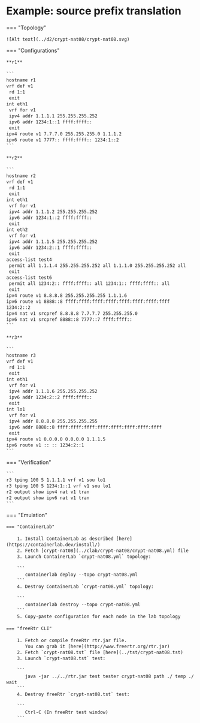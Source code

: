 # Example: source prefix translation

=== "Topology"

    ![Alt text](../d2/crypt-nat08/crypt-nat08.svg)

=== "Configurations"

    **r1**

    ```
    hostname r1
    vrf def v1
     rd 1:1
     exit
    int eth1
     vrf for v1
     ipv4 addr 1.1.1.1 255.255.255.252
     ipv6 addr 1234:1::1 ffff:ffff::
     exit
    ipv4 route v1 7.7.7.0 255.255.255.0 1.1.1.2
    ipv6 route v1 7777:: ffff:ffff:: 1234:1::2
    ```

    **r2**

    ```
    hostname r2
    vrf def v1
     rd 1:1
     exit
    int eth1
     vrf for v1
     ipv4 addr 1.1.1.2 255.255.255.252
     ipv6 addr 1234:1::2 ffff:ffff::
     exit
    int eth2
     vrf for v1
     ipv4 addr 1.1.1.5 255.255.255.252
     ipv6 addr 1234:2::1 ffff:ffff::
     exit
    access-list test4
     permit all 1.1.1.4 255.255.255.252 all 1.1.1.0 255.255.255.252 all
     exit
    access-list test6
     permit all 1234:2:: ffff:ffff:: all 1234:1:: ffff:ffff:: all
     exit
    ipv4 route v1 8.8.8.8 255.255.255.255 1.1.1.6
    ipv6 route v1 8888::8 ffff:ffff:ffff:ffff:ffff:ffff:ffff:ffff 1234:2::2
    ipv4 nat v1 srcpref 8.8.8.8 7.7.7.7 255.255.255.0
    ipv6 nat v1 srcpref 8888::8 7777::7 ffff:ffff::
    ```

    **r3**

    ```
    hostname r3
    vrf def v1
     rd 1:1
     exit
    int eth1
     vrf for v1
     ipv4 addr 1.1.1.6 255.255.255.252
     ipv6 addr 1234:2::2 ffff:ffff::
     exit
    int lo1
     vrf for v1
     ipv4 addr 8.8.8.8 255.255.255.255
     ipv6 addr 8888::8 ffff:ffff:ffff:ffff:ffff:ffff:ffff:ffff
     exit
    ipv4 route v1 0.0.0.0 0.0.0.0 1.1.1.5
    ipv6 route v1 :: :: 1234:2::1
    ```

=== "Verification"

    ```
    r3 tping 100 5 1.1.1.1 vrf v1 sou lo1
    r3 tping 100 5 1234:1::1 vrf v1 sou lo1
    r2 output show ipv4 nat v1 tran
    r2 output show ipv6 nat v1 tran
    ```

=== "Emulation"

    === "ContainerLab"

        1. Install ContainerLab as described [here](https://containerlab.dev/install/)  
        2. Fetch [crypt-nat08](../clab/crypt-nat08/crypt-nat08.yml) file  
        3. Launch ContainerLab `crypt-nat08.yml` topology:  

        ```
           containerlab deploy --topo crypt-nat08.yml  
        ```
        4. Destroy ContainerLab `crypt-nat08.yml` topology:  

        ```
           containerlab destroy --topo crypt-nat08.yml  
        ```
        5. Copy-paste configuration for each node in the lab topology

    === "freeRtr CLI"

        1. Fetch or compile freeRtr rtr.jar file.  
           You can grab it [here](http://www.freertr.org/rtr.jar)  
        2. Fetch `crypt-nat08.tst` file [here](../tst/crypt-nat08.tst)  
        3. Launch `crypt-nat08.tst` test:  

        ```
           java -jar ../../rtr.jar test tester crypt-nat08 path ./ temp ./ wait
        ```
        4. Destroy freeRtr `crypt-nat08.tst` test:  

        ```
           Ctrl-C (In freeRtr test window)
        ```

